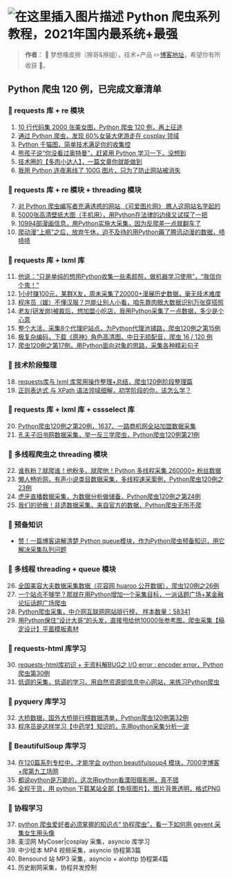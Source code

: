 # ![在这里插入图片描述](https://img-blog.csdnimg.cn/b4bb18153a4b43ba8c6123b795bdc2bb.png) Python 爬虫系列教程，2021年国内最系统+最强

> **作者：** 🍊 梦想橡皮擦（擦哥&擦姐），技术+产品  ✏️[博客地址](https://blog.csdn.net/hihell)，希望你有所收获 🏮。



## Python 爬虫 120 例，已完成文章清单

### 📙 requests 库 + re 模块
1. [10 行代码集 2000 张美女图，Python 爬虫 120 例，再上征途](https://dream.blog.csdn.net/article/details/117024328)
2. [通过 Python 爬虫，发现 60%女装大佬游走在 cosplay 领域](https://dream.blog.csdn.net/article/details/117221667)
3. [Python 千猫图，简单技术满足你的收集控](https://dream.blog.csdn.net/article/details/117458947)
4. [熊孩子说“你没看过奥特曼”，赶紧用 Python 学习一下，没想到](https://dream.blog.csdn.net/article/details/117458985)
5. [技术圈的【多肉小达人】，一篇文章你就能做到](https://blog.csdn.net/hihell/article/details/117661488)
6. [我用 Python 连夜离线了 100G 图片，只为了防止网站被消失](https://dream.blog.csdn.net/article/details/117918309)

### 📘 requests 库 + re 模块 + threading 模块

7. [对 Python 爬虫编写者充满诱惑的网站,《可爱图片网》,瞧人这网站名字起的](https://dream.blog.csdn.net/article/details/118035208)
8. [5000张高清壁纸大图（手机用），用Python在法律的边缘又试探了一把](https://dream.blog.csdn.net/article/details/118145504)
9. [10994部漫画信息，用Python实施大采集，因为反爬差一点就翻车了](https://blog.csdn.net/hihell/article/details/118222271)
10. [爬动漫“上瘾”之后，放弃午休，迫不及待的用Python薅了腾讯动漫的数据，啧啧啧](https://blog.csdn.net/hihell/article/details/118340372)

### 📗 requests 库 + lxml 库

11. [他说：“只是单纯的想用Python收集一些素颜照，做机器学习使用”，“我信你个鬼！”](https://blog.csdn.net/hihell/article/details/118385640)
12. [1小时赚100元，某群X友，周末采集了20000+漫展历史数据，毫无技术难度](https://blog.csdn.net/hihell/article/details/118485941)
13. [程序员（媛）不懂汉服？岂能让别人小看，咱先靠肉眼大数据识别万张穿搭照](https://dream.blog.csdn.net/article/details/118541741)
14. [老友(研发岗)被裁后，想加盟小吃店，我用Python采集了一点数据，多少是个心意](https://dream.blog.csdn.net/article/details/118706925)
15. [整个大活，采集8个代理IP站点，为Python代理池铺路，爬虫120例之第15例](https://dream.blog.csdn.net/article/details/119137580)
16. [极复杂编码，下载《原神》角色高清图、中日无损配音，爬虫 16 / 120 例](https://dream.blog.csdn.net/article/details/111028288)
17. [爬虫120例之第17例，用Python面向对象的思路，采集各种精彩句子](https://dream.blog.csdn.net/article/details/119632820)

### 📙 技术阶段整理

18. [requests库与 lxml 库常用操作整理+总结，爬虫120例阶段整理篇](https://dream.blog.csdn.net/article/details/119633672)
19. [正则表达式 与 XPath 语法领域细解，初学阶段的你，该怎么学？](https://dream.blog.csdn.net/article/details/119633700)

### 📕 requests 库 + lxml 库 + cssselect 库

20. [Python爬虫120例之第20例，1637、一路商机网全站加盟数据采集](https://dream.blog.csdn.net/article/details/119850647)
21. [孔夫子旧书网数据采集，举一反三学爬虫，Python爬虫120例第21例](https://dream.blog.csdn.net/article/details/119878744)

### 📙 多线程爬虫之 threading 模块

22. [谁有粉？就爬谁！他粉多，就爬他！Python 多线程采集 260000+ 粉丝数据](https://dream.blog.csdn.net/article/details/119931364)
23. [懒人畅听网，有声小说类目数据采集，多线程速采案例，Python爬虫120例之23例](https://dream.blog.csdn.net/article/details/119914203)
24. [虎牙直播数据采集，为数据分析做储备，Python爬虫120例之第24例](https://dream.blog.csdn.net/article/details/119914288)
25. [我们的骄傲！非遗数据采集，来自官方的数据，Python爬虫无所不爬](https://dream.blog.csdn.net/article/details/119914306)

### 📗 预备知识

- [赞！一篇博客讲解清楚 Python queue模块，作为Python爬虫预备知识，用它解决采集队列问题](https://dream.blog.csdn.net/article/details/119982537)

### 📕 多线程 threading + queue 模块

26. [全国美容大夫数据采集数据（花容网 huaroo 公开数据），爬虫120例之26例](https://dream.blog.csdn.net/article/details/119914401)
27. [一个站点不够学？那就在用Python增加一个采集目标，一派话题广场+某金融论坛话题广场爬虫](https://dream.blog.csdn.net/article/details/119914560)
28. [Python爬虫采集，中介网互联网网站排行榜， 样本数量：58341](https://dream.blog.csdn.net/article/details/119941727)
29. [用Python保住“设计大哥“的头发，直接甩给他10000张参考图，爬虫采集【稿定设计】平面模板素材](https://dream.blog.csdn.net/article/details/120010272)

### 📗 requests-html 库学习

30. [requests-html库初识 + 无资料解BUG之 I/O error : encoder error，Python爬虫第30例](https://dream.blog.csdn.net/article/details/120010913)
31. [低调的采集，低调的学习，用自然资源部信息中心网站，来练习Python爬虫](https://dream.blog.csdn.net/article/details/120011196)

### 📙 pyquery 库学习

32. [大桥数据，国外大桥排行榜数据清单，Python爬虫120例第32例](https://dream.blog.csdn.net/article/details/120011213)
33. [程序员是这样学习【中药学】知识的，先用python采集分析一波](https://dream.blog.csdn.net/article/details/120011624)

### 📕 BeautifulSoup 库学习

34. [在120篇系列专栏中，才能学会 python beautifulsoup4 模块，7000字博客+爬第九工场网](https://dream.blog.csdn.net/article/details/120384794)
35. [都说python是万能的，这次用python看溧阳摄影圈，真不错](https://dream.blog.csdn.net/article/details/120407050)
36. [全程干货，用 python 下载某站全部【免抠图片】，图片背景透明，格式PNG](https://dream.blog.csdn.net/article/details/120414397)

### 📙 协程学习

37. [python 爬虫爱好者必须掌握的知识点“ 协程爬虫”，看一下如何用 gevent 采集女生用头像](https://dream.blog.csdn.net/article/details/120421824)
38. 麦涩网 MyCoser|cosplay 采集，asyncio 库学习
39. 中少绘本 MP4 视频采集，asyncio 协程第3篇
40. Bensound 站 MP3 采集，asyncio + aiohttp 协程第4篇
41. 历史剧网采集，协程并发控制





